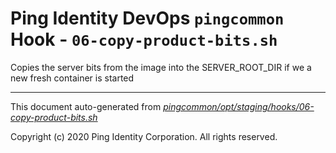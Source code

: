 
# Ping Identity DevOps `pingcommon` Hook - `06-copy-product-bits.sh`
 Copies the server bits from the image into the SERVER_ROOT_DIR if we a
 new fresh container is started

---
This document auto-generated from _[pingcommon/opt/staging/hooks/06-copy-product-bits.sh](https://github.com/pingidentity/pingidentity-docker-builds/blob/master/pingcommon/opt/staging/hooks/06-copy-product-bits.sh)_

Copyright (c) 2020 Ping Identity Corporation. All rights reserved.

